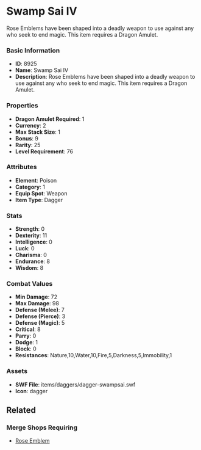 # Swamp Sai IV

Rose Emblems have been shaped into a deadly weapon to use against any who seek to end magic. This item requires a Dragon Amulet.

### Basic Information

- **ID**: 8925
- **Name**: Swamp Sai IV
- **Description**: Rose Emblems have been shaped into a deadly weapon to use against any who seek to end magic. This item requires a Dragon Amulet.

### Properties

- **Dragon Amulet Required**: 1
- **Currency**: 2
- **Max Stack Size**: 1
- **Bonus**: 9
- **Rarity**: 25
- **Level Requirement**: 76

### Attributes

- **Element**: Poison
- **Category**: 1
- **Equip Spot**: Weapon
- **Item Type**: Dagger

### Stats

- **Strength**: 0
- **Dexterity**: 11
- **Intelligence**: 0
- **Luck**: 0
- **Charisma**: 0
- **Endurance**: 8
- **Wisdom**: 8

### Combat Values

- **Min Damage**: 72
- **Max Damage**: 98
- **Defense (Melee)**: 7
- **Defense (Pierce)**: 3
- **Defense (Magic)**: 5
- **Critical**: 8
- **Parry**: 0
- **Dodge**: 1
- **Block**: 0
- **Resistances**: Nature,10,Water,10,Fire,5,Darkness,5,Immobility,1

### Assets

- **SWF File**: items/daggers/dagger-swampsai.swf
- **Icon**: dagger

## Related

### Merge Shops Requiring

- [Rose Emblem](../merge-shops/131-rose-emblem.md)

